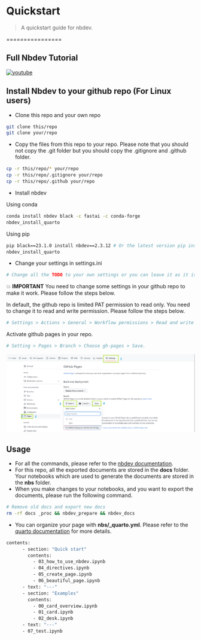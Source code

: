# Quickstart
> A quickstart guide for nbdev.

================

## Full Nbdev Tutorial
[![youtube](https://i.ytimg.com/vi/l7zS8Ld4_iA/sddefault.jpg)](https://www.youtube.com/watch?v=l7zS8Ld4_iA)

## Install Nbdev to your github repo (For Linux users)
- Clone this repo and your own repo
```bash
git clone this/repo
git clone your/repo
```

- Copy the files from this repo to your repo. Please note that you should not copy the .git folder but you should copy the .gitignore and .github folder.
```bash
cp -r this/repo/* your/repo
cp -r this/repo/.gitignore your/repo
cp -r this/repo/.github your/repo
```

- Install nbdev

Using conda
```bash
conda install nbdev black -c fastai -c conda-forge
nbdev_install_quarto
```
Using pip
```bash
pip black==23.1.0 install nbdev==2.3.12 # Or the latest version pip install -U git+https://github.com/fastai/nbdev.git
nbdev_install_quarto
```

- Change your settings in settings.ini
```bash
# Change all the TODO to your own settings or you can leave it as it is.
```

:collision: **IMPORTANT** You need to change some settings in your github repo to make it work. Please follow the steps below.

In default, the github repo is limited PAT permission to read only. You need to change it to read and write permission. Please follow the steps below.
```bash
# Settings > Actions > General > Workflow permissions > Read and write permission > Save. 
```
Activate github pages in your repo.
```bash
# Setting > Pages > Branch > Choose gh-pages > Save.
```
![active github pages](../assets/active_github_pages.png)

## Usage
- For all the commands, please refer to the [nbdev documentation](https://nbdev.fast.ai/).
- For this repo, all the exported documents are stored in the **docs** folder. Your notebooks which are used to generate the documents are stored in the **nbs** folder.
- When you make changes to your notebooks, and you want to export the documents, please run the following command.
```bash
# Remove old docs and export new docs
rm -rf docs _proc && nbdev_prepare && nbdev_docs
```
- You can organize your page with **nbs/_quarto.yml**. Please refer to the [quarto documentation](https://quarto.org/docs/) for more details.
```bash
contents:
      - section: "Quick start"
        contents:
          - 03_how_to_use_nbdev.ipynb
          - 04_directives.ipynb
          - 05_create_page.ipynb
          - 06_beautiful_page.ipynb
      - text: "---"
      - section: "Examples"
        contents:
          - 00_card_overview.ipynb
          - 01_card.ipynb
          - 02_desk.ipynb
      - text: "---"
      - 07_test.ipynb
```